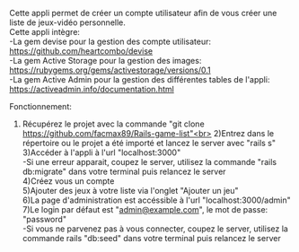 Cette appli permet de créer un compte utilisateur afin de vous créer une liste de jeux-vidéo personnelle.<br>
Cette appli intègre:<br>
-La gem devise pour la gestion des compte utilisateur: https://github.com/heartcombo/devise<br>
-La gem Active Storage pour la gestion des images: https://rubygems.org/gems/activestorage/versions/0.1<br>
-La gem Active Admin pour la gestion des différentes tables de l'appli: https://activeadmin.info/documentation.html<br>

Fonctionnement:<br>

1) Récupérez le projet avec la commande "git clone https://github.com/facmax89/Rails-game-list"<br>
2)Entrez dans le répertoire ou le projet a été importé et lancez le server avec "rails s"<br>
3)Accéder à l'appli à l'url "localhost:3000"<br>
-Si une erreur apparait, coupez le server, utilisez la commande "rails db:migrate" dans votre terminal puis relancez le server<br>
4)Créez vous un compte<br>
5)Ajouter des jeux à votre liste via l'onglet "Ajouter un jeu"<br>
6)La page d'administration est accéssible à l'url "localhost:3000/admin"<br>
7)Le login par défaut est "admin@example.com", le mot de passe: "password"<br>
-Si vous ne parvenez pas à vous connecter, coupez le server, utilisez la commande rails "db:seed" dans votre terminal puis relancez le server
